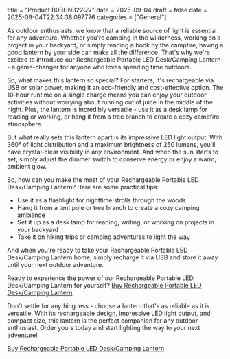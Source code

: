title = "Product B0BHN322QV"
date = 2025-09-04
draft = false
date = 2025-09-04T22:34:38.097776
categories = ["General"]

As outdoor enthusiasts, we know that a reliable source of light is essential for any adventure. Whether you're camping in the wilderness, working on a project in your backyard, or simply reading a book by the campfire, having a good lantern by your side can make all the difference. That's why we're excited to introduce our Rechargeable Portable LED Desk/Camping Lantern - a game-changer for anyone who loves spending time outdoors.

So, what makes this lantern so special? For starters, it's rechargeable via USB or solar power, making it an eco-friendly and cost-effective option. The 10-hour runtime on a single charge means you can enjoy your outdoor activities without worrying about running out of juice in the middle of the night. Plus, the lantern is incredibly versatile - use it as a desk lamp for reading or working, or hang it from a tree branch to create a cozy campfire atmosphere.

But what really sets this lantern apart is its impressive LED light output. With 360° of light distribution and a maximum brightness of 250 lumens, you'll have crystal-clear visibility in any environment. And when the sun starts to set, simply adjust the dimmer switch to conserve energy or enjoy a warm, ambient glow.

So, how can you make the most of your Rechargeable Portable LED Desk/Camping Lantern? Here are some practical tips:

* Use it as a flashlight for nighttime strolls through the woods
* Hang it from a tent pole or tree branch to create a cozy camping ambiance
* Set it up as a desk lamp for reading, writing, or working on projects in your backyard
* Take it on hiking trips or camping adventures to light the way

And when you're ready to take your Rechargeable Portable LED Desk/Camping Lantern home, simply recharge it via USB and store it away until your next outdoor adventure.

Ready to experience the power of our Rechargeable Portable LED Desk/Camping Lantern for yourself? [Buy Rechargeable Portable LED Desk/Camping Lantern](https://www.amazon.com/dp/B0BHN322QV)

Don't settle for anything less - choose a lantern that's as reliable as it is versatile. With its rechargeable design, impressive LED light output, and compact size, this lantern is the perfect companion for any outdoor enthusiast. Order yours today and start lighting the way to your next adventure!

[Buy Rechargeable Portable LED Desk/Camping Lantern](https://www.amazon.com/dp/B0BHN322QV)
